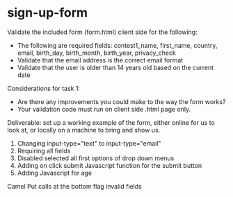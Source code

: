 # sign-up-form

Validate the included form (form.html) client side for the following:
- The following are required fields: contest1_name, first_name, country, email, birth_day, birth_month, birth_year, privacy_check
- Validate that the email address is the correct email format
- Validate that the user is older than 14 years old based on the current date

Considerations for task 1:
- Are there any improvements you could make to the way the form works?
- Your validation code must run on client side .html page only.

Deliverable: set up a working example of the form, either online for us to look at, or locally on a machine to bring and show us.



1) Changing input-type="text" to input-type="email"
2) Requiring all fields
3) Disabled selected all first options of drop down menus
4) Adding on click submit Javascript function for the submit button
5) Adding Javascript for age


Camel 
Put calls at the bottom
flag invalid fields